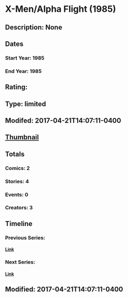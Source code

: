 # X-Men/Alpha Flight (1985)
## Description: None
## Dates
### Start Year: 1985
### End Year: 1985
## Rating: 
## Type: limited
## Modifed: 2017-04-21T14:07:11-0400
## [Thumbnail](http://i.annihil.us/u/prod/marvel/i/mg/f/60/58fa4a36a6afe.jpg)
## Totals
### Comics: 2
### Stories: 4
### Events: 0
### Creators: 3
## Timeline
### Previous Series: 
#### [Link]()
### Next Series: 
#### [Link]()
## Modified: 2017-04-21T14:07:11-0400